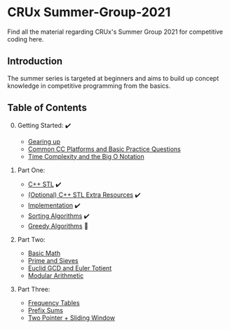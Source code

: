 CRUx Summer-Group-2021
=====
Find all the material regarding CRUx's Summer Group 2021 for competitive coding here.
 
Introduction
-----
The summer series is targeted at beginners and aims to build up concept knowledge in competitive programming from the basics.
 
Table of Contents
-----
0. Getting Started: :heavy_check_mark:
    * [Gearing up](/Part-0/Ep1-GearingUp.md)
    * [Common CC Platforms and Basic Practice Questions](/Part-0/Ep2-CCPlatforms.md)
    * [Time Complexity and the Big O Notation](/Part-0/Ep3-TimeComplexityBigO.md)

1. Part One:
   * [C++ STL](/Part-1/Ep1-STL.md) :heavy_check_mark:
   * [(Optional) C++ STL Extra Resources](/Part-1/Ep1.5-STL-Extra.md) :heavy_check_mark:
   * [Implementation](/Part-1/Ep2-Implementation.md) :heavy_check_mark:
   * [Sorting Algorithms](/Part-1/Ep3-Sorting.md) :heavy_check_mark:
   * [Greedy Algorithms](/Part-1/Ep4-Greedy.md) :eyes:

2. Part Two:
   * [Basic Math](/Part-2/Ep1-Basic-Math.md)
   * [Prime and Sieves](/Part-2/Ep2-Prime-And-Sieve.md)
   * [Euclid GCD and Euler Totient](/Part-2/Ep3-GCD-And-Totient.md)
   * [Modular Arithmetic](/Part-2/Ep4-Modular-Arithmetic.md)

3. Part Three:
   * [Frequency Tables](/Part-3/Ep1-Freq-Table.md)
   * [Prefix Sums](/Part-3/Ep2-Prefix-Sums.md)
   * [Two Pointer + Sliding Window](/Part-3/Ep3-TwoP-Sliding-Window.md)
